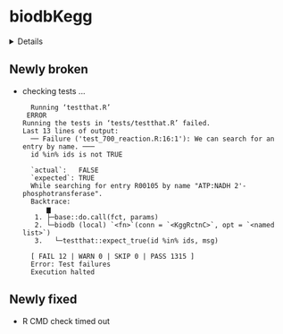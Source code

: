 # biodbKegg

<details>

* Version: 1.6.1
* GitHub: https://github.com/pkrog/biodbKegg
* Source code: https://github.com/cran/biodbKegg
* Date/Publication: 2023-08-02
* Number of recursive dependencies: 125

Run `revdepcheck::revdep_details(, "biodbKegg")` for more info

</details>

## Newly broken

*   checking tests ...
    ```
      Running ‘testthat.R’
     ERROR
    Running the tests in ‘tests/testthat.R’ failed.
    Last 13 lines of output:
      ── Failure ('test_700_reaction.R:16:1'): We can search for an entry by name. ───
      id %in% ids is not TRUE
      
      `actual`:   FALSE
      `expected`: TRUE 
      While searching for entry R00105 by name "ATP:NADH 2'-phosphotransferase".
      Backtrace:
          ▆
       1. ├─base::do.call(fct, params)
       2. └─biodb (local) `<fn>`(conn = `<KggRctnC>`, opt = `<named list>`)
       3.   └─testthat::expect_true(id %in% ids, msg)
      
      [ FAIL 12 | WARN 0 | SKIP 0 | PASS 1315 ]
      Error: Test failures
      Execution halted
    ```

## Newly fixed

*   R CMD check timed out
    


